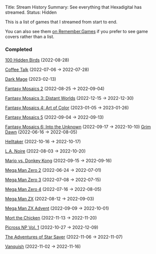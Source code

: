 Title: Stream History
Summary: See everything that Hexadigital has streamed.
Status: Hidden

This is a list of games that I streamed from start to end.

You can also see them [on Remember.Games](https://remember.games/customlist/17/) if you prefer to see game covers rather than a list.

### Completed
[100 Hidden Birds](https://remember.games/game/6444/100-hidden-birds/) (2022-08-28)

[Coffee Talk](https://remember.games/game/718/coffee-talk/) (2022-07-06 -> 2022-07-28)

[Dark Mage](https://remember.games/game/7373/dark-mage/) (2023-02-13)

[Fantasy Mosaics 2](https://remember.games/game/6395/fantasy-mosaics-2/) (2022-08-25 -> 2022-09-04)

[Fantasy Mosaics 3: Distant Worlds](https://remember.games/game/7142/fantasy-mosaics-3-distant-worlds/) (2022-12-15 -> 2022-12-30)

[Fantasy Mosaics 4: Art of Color](https://remember.games/game/7223/fantasy-mosaics-4-art-of-color/) (2023-01-05 -> 2023-01-26)

[Fantasy Mosaics 5](https://remember.games/game/6529/fantasy-mosaics-5/) (2022-09-04 -> 2022-09-13)

[Fantasy Mosaics 6: Into the Unknown](https://remember.games/game/6613/fantasy-mosaics-6-into-the-unknown/) (2022-09-17 -> 2022-10-10)
[Grim Dawn](https://remember.games/game/178/grim-dawn/) (2022-06-16 -> 2022-08-05)

[Helltaker](https://remember.games/game/1062/helltaker/) (2022-10-16 -> 2022-10-17)

[L.A. Noire](https://remember.games/game/4207/la-noire/) (2022-08-03 -> 2022-10-20)

[Mario vs. Donkey Kong](https://remember.games/game/4327/mario-vs-donkey-kong/) (2022-09-15 -> 2022-09-16)

[Mega Man Zero 2](https://remember.games/game/4361/mega-man-zero-2/) (2022-06-24 -> 2022-07-01)

[Mega Man Zero 3](https://remember.games/game/4374/mega-man-zero-3/) (2022-07-08 -> 2022-07-15)

[Mega Man Zero 4](https://remember.games/game/4372/mega-man-zero-4/) (2022-07-16 -> 2022-08-05)

[Mega Man ZX](https://remember.games/game/2297/mega-man-zx/) (2022-08-12 -> 2022-09-03)

[Mega Man ZX Advent](https://remember.games/game/2294/mega-man-zx-advent/) (2022-09-09 -> 2022-10-01)

[Mort the Chicken](https://remember.games/game/7028/mort-the-chicken/) (2022-11-13 -> 2022-11-20)

[Picross NP Vol. 1](https://remember.games/game/6791/picross-np-vol-1/) (2022-10-27 -> 2022-12-09)

[The Adventures of Star Saver](https://remember.games/game/6986/) (2022-11-06 -> 2022-11-07)

[Vanquish](https://remember.games/game/5442/vanquish/) (2022-11-02 -> 2022-11-16)